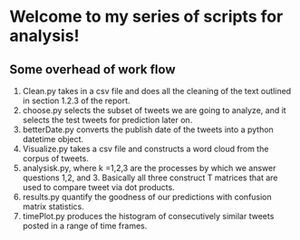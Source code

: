 # Welcome to my series of scripts for analysis!

## Some overhead of work flow

1) Clean.py takes in a csv file and does all the cleaning of the text outlined in section 1.2.3 of the report.
2) choose.py selects the subset of tweets we are going to analyze, and it selects the test tweets for prediction later on.
3) betterDate.py converts the publish date of the tweets into a python datetime object.
4) Visualize.py takes a csv file and constructs a word cloud from the corpus of tweets.
5) analysisk.py, where k =1,2,3 are the processes by which we answer questions 1,2, and 3. Basically all three construct T matrices that are used to compare tweet via dot products.
6) results.py quantify the goodness of our predictions with confusion matrix statistics.
7) timePlot.py produces the histogram of consecutively similar tweets posted in a range of time frames.

